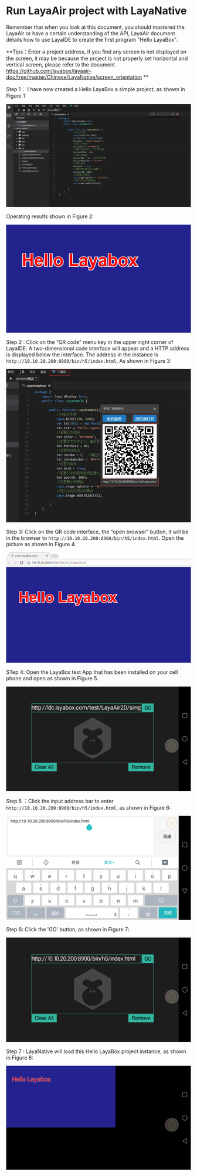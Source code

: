 #  Run LayaAir project with LayaNative

Remember that when you look at this document, you should mastered the LayaAir or have a certain understanding of the API, LayaAir document details how to use LayaIDE to create the first program "Hello LayaBox".

**Tips：Enter a project address, if you find any screen is not displayed on the screen, it may be because the project is not properly set horizontal and vertical screen, please refer to the document https://github.com/layabox/layaair-doc/tree/master/Chinese/LayaNative/screen_orientation **

Step 1： I have now created a Hello LayaBox a simple project, as shown in Figure 1

![图1](img/1.jpg)

Operating results shown in Figure 2:

![图2](img/2.jpg)

Step 2 : Click on the “QR code” menu key in the upper right corner of LayaIDE. A two-dimensional code interface will appear and a HTTP address is displayed below the interface. The address in the instance is `http://10.10.20.200:8900/bin/h5/index.html`, As shown in Figure 3:

![图3](img/3.jpg)

Step 3: Click on the QR code interface, the “open browser” button, it will be in the browser to `http://10.10.20.200:8900/bin/h5/index.html`. Open the picture as shown in Figure 4.

![图4](img/4.jpg)

STep 4: Open the LayaBox test App that has been installed on your cell phone and open as shown in Figure 5.

![图5](img/5.png)

Step 5 ：Click the input address bar to enter `http://10.10.20.200:8900/bin/h5/index.html`, as shown in Figure 6:

![图6](img/6.png)

Step 6: Click the 'GO' button, as shown in Figure 7:

![图7](img/7.png)

Step 7 : LayaNative will load this Hello LayaBox project instance, as shown in Figure 8:

![图8](img/8.png)
